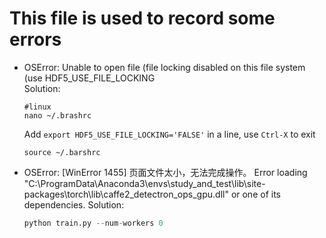 
# This file is used to record some errors
- OSError: Unable to open file (file locking disabled on this file system (use HDF5_USE_FILE_LOCKING<br>
  Solution:<br>
  ```shell
  #linux
  nano ~/.brashrc
  ```
  Add `export HDF5_USE_FILE_LOCKING='FALSE'` in a line, use `Ctrl-X` to exit
  ```shell
  source ~/.barshrc
  ```
- OSError: [WinError 1455] 页面文件太小，无法完成操作。 Error loading "C:\ProgramData\Anaconda3\envs\study_and_test\lib\site-packages\torch\lib\caffe2_detectron_ops_gpu.dll" or one of its dependencies.
  Solution:
  ```python
  python train.py --num-workers 0
  ```
